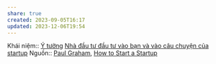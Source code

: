 ```yaml
---
share: true
created: 2023-09-05T16:17
updated: 2023-12-06T19:54
---
```

Khái niệm:: [Ý tưởng](%C3%9D%20t%C6%B0%E1%BB%9Fng.md)
[Nhà đầu tư đầu tư vào bạn và vào câu chuyện của startup](../Nh%C3%A0%20%C4%91%E1%BA%A7u%20t%C6%B0%20%C4%91%E1%BA%A7u%20t%C6%B0%20v%C3%A0o%20b%E1%BA%A1n%20v%C3%A0%20v%C3%A0o%20c%C3%A2u%20chuy%E1%BB%87n%20c%E1%BB%A7a%20startup.md)
Nguồn:: [Paul Graham](../../../%CE%9E%20Ngu%E1%BB%93n/Paul%20Graham.md), [How to Start a Startup](http://www.paulgraham.com/start.html)